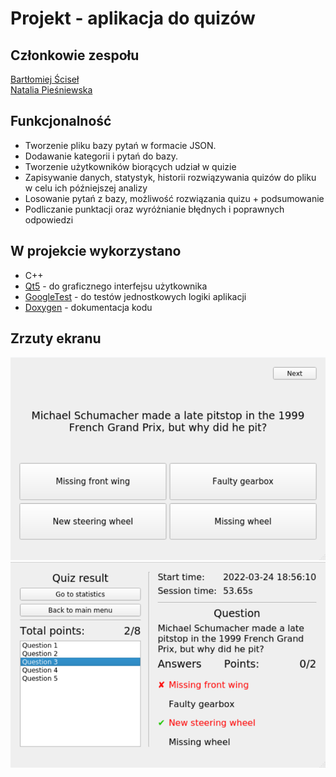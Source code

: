 # Projekt - aplikacja do quizów

## Członkowie zespołu
[Bartłomiej Ściseł](https://github.com/bscisel)  
[Natalia Pieśniewska](https://github.com/Natalia-piesn)

## Funkcjonalność

- Tworzenie pliku bazy pytań w formacie JSON.
- Dodawanie kategorii i pytań do bazy.
- Tworzenie użytkowników biorących udział w quizie
- Zapisywanie danych, statystyk, historii rozwiązywania quizów do pliku w celu ich późniejszej analizy
- Losowanie pytań z bazy, możliwość rozwiązania quizu + podsumowanie
- Podliczanie punktacji oraz wyróżnianie błędnych i poprawnych odpowiedzi

## W projekcie wykorzystano

- C++
- [Qt5](https://www.qt.io/) - do graficznego interfejsu użytkownika
- [GoogleTest](https://github.com/google/googletest) - do testów jednostkowych logiki aplikacji
- [Doxygen](https://www.doxygen.nl/index.html) - dokumentacja kodu

## Zrzuty ekranu

![](./screenshots/1.png)
![](./screenshots/2.png)
